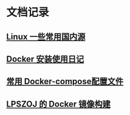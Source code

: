 # 文档记录

## [Linux 一些常用国内源](source.md)

## [Docker 安装使用日记](docker.md)

## [常用 Docker-compose配置文件](docker/Docker-compose.md)

## [LPSZOJ 的 Docker 镜像构建](lpszoj/README.md)
